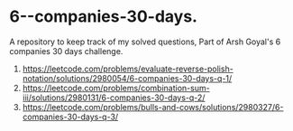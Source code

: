 # 6--companies-30-days.
A repository to keep track of my solved questions, Part of Arsh Goyal's 6 companies 30 days challenge.

1) https://leetcode.com/problems/evaluate-reverse-polish-notation/solutions/2980054/6-companies-30-days-q-1/
2) https://leetcode.com/problems/combination-sum-iii/solutions/2980131/6-companies-30-days-q-2/
3) https://leetcode.com/problems/bulls-and-cows/solutions/2980327/6-companies-30-days-q-3/
